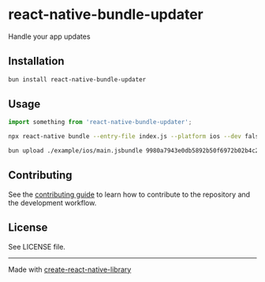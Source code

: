 # react-native-bundle-updater

Handle your app updates

## Installation

```sh
bun install react-native-bundle-updater
```

## Usage

```js
import something from 'react-native-bundle-updater';
```

```sh
npx react-native bundle --entry-file index.js --platform ios --dev false --bundle-output ios/main.jsbundle --assets-dest ios --minify true

bun upload ./example/ios/main.jsbundle 9980a7943e0db5892b50f6972b02b4c2a2b3
```

## Contributing

See the [contributing guide](CONTRIBUTING.md) to learn how to contribute to the repository and the development workflow.

## License

See LICENSE file.

---

Made with [create-react-native-library](https://github.com/callstack/react-native-builder-bob)
